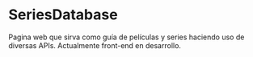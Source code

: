 # SeriesDatabase
Pagina web que sirva como guía de películas y series haciendo uso de diversas APIs.
Actualmente front-end en desarrollo.
